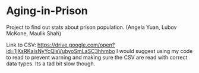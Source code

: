 # Aging-in-Prison
Project to find out stats about prison population. (Angela Yuan, Lubov McKone, Maulik Shah)

Link to CSV: https://drive.google.com/open?id=1jXsRKaIsNyYcQlsVubyoSmLaSC3hhmbo
I would suggest using my code to read to prevent warning and making sure the CSV are read with correct data types.
Its a tad bit slow though.
